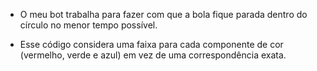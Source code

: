 - O meu bot trabalha para fazer com que a bola fique parada dentro do círculo no menor tempo possível.

- Esse código considera uma faixa para cada componente de cor (vermelho, verde e azul) em vez de uma correspondência exata.